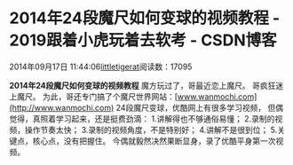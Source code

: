 
# 2014年24段魔尺如何变球的视频教程 - 2019跟着小虎玩着去软考 - CSDN博客

2014年09月17日 11:44:06[littletigerat](https://me.csdn.net/littletigerat)阅读数：17095


**2014年24段魔尺如何变球的视频教程**
魔方玩过了，哥最近恋上魔尺。
哥疯狂迷上魔尺。
为此，哥还专门搞了个魔尺世界网站：[www.wanmochi.com](http://www.wanmochi.com)
24段魔尺变球，优酷网上有很多学习视频，
但偶觉得，真照着学习起来，还是挺费劲滴：
1.讲解得也不够通俗易懂；
2.录制的视频，操作节奏太快；
3.录制的视频角度，不是特别好；
4.讲解不是很到位；
5.关键点，核心点，没有把握住。
今偶就毅然决然果断显身，录了优酷平身第一次视频。

